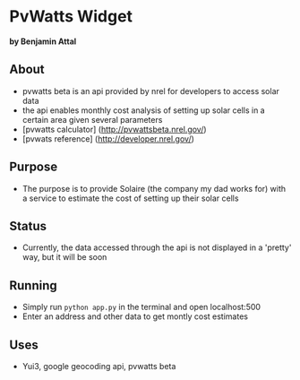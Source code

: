 PvWatts Widget
==============

**by Benjamin Attal**

## About
  * pvwatts beta is an api provided by nrel for developers to access solar data
  * the api enables monthly cost analysis of setting up solar cells in a certain area given several parameters
  * [pvwatts calculator] (http://pvwattsbeta.nrel.gov/)
  * [pvwats reference] (http://developer.nrel.gov/)

## Purpose
  * The purpose is to provide Solaire (the company my dad works for) with a service to estimate the cost of setting up their solar cells

## Status
  * Currently, the data accessed through the api is not displayed in a 'pretty' way, but it will be soon

## Running
  * Simply run `python app.py` in the terminal and open localhost:500
  * Enter an address and other data to get montly cost estimates

## Uses
  * Yui3, google geocoding api, pvwatts beta

